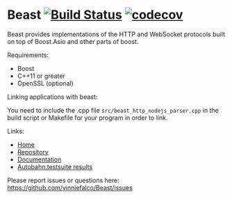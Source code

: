 # Beast [![Build Status](https://travis-ci.org/vinniefalco/Beast.svg?branch=master)](https://travis-ci.org/vinniefalco/Beast) [![codecov](https://codecov.io/gh/sublimator/Beast/branch/master/graph/badge.svg)](https://codecov.io/gh/sublimator/Beast)

Beast provides implementations of the HTTP and WebSocket protocols
built on top of Boost.Asio and other parts of boost.

Requirements:

* Boost
* C++11 or greater
* OpenSSL (optional)

Linking applications with beast:

You need to include the .cpp file `src/beast_http_nodejs_parser.cpp`
in the build script or Makefile for your program in order to link.

Links:

* [Home](http://vinniefalco.github.io/)
* [Repository](https://github.com/vinniefalco/Beast)
* [Documentation](http://vinniefalco.github.io/beast/)
* [Autobahn.testsuite results](http://vinniefalco.github.io/autobahn/index.html)

Please report issues or questions here:
https://github.com/vinniefalco/Beast/issues
